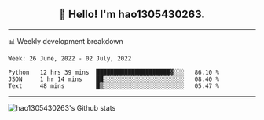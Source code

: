 <h2 align="center">👋 Hello! I'm hao1305430263.</h2>


---- 
📊 Weekly development breakdown

<!--START_SECTION:waka-->
```text
Week: 26 June, 2022 - 02 July, 2022

Python   12 hrs 39 mins  █████████████████████▓░░░   86.10 % 
JSON     1 hr 14 mins    ██░░░░░░░░░░░░░░░░░░░░░░░   08.40 % 
Text     48 mins         █▒░░░░░░░░░░░░░░░░░░░░░░░   05.47 % 
```
<!--END_SECTION:waka-->
----
![hao1305430263's Github stats](https://github-readme-stats.vercel.app/api?username=hao1305430263&show_icons=true)


<!--
**hao1305430263/hao1305430263** is a ✨ _special_ ✨ repository because its `README.md` (this file) appears on your GitHub profile.

Here are some ideas to get you started:

- 🔭 I’m currently working on ...
- 🌱 I’m currently learning ...
- 👯 I’m looking to collaborate on ...
- 🤔 I’m looking for help with ...
- 💬 Ask me about ...
- 📫 How to reach me: ...
- 😄 Pronouns: ...
- ⚡ Fun fact: ...
-->
